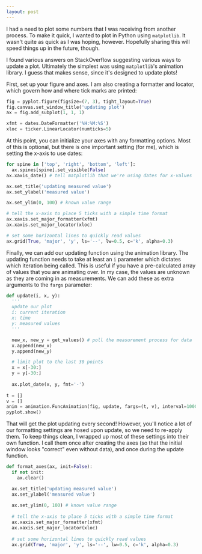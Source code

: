 ```yaml
---
layout: post
---
```


I had a need to plot some numbers that I was receiving from another process.
To make it quick, I wanted to plot in Python using `matplotlib`. It wasn't
quite as quick as I was hoping, however. Hopefully sharing this will speed
things up in the future, though.

I found various answers on StackOverflow suggesting various ways to update a
plot. Ultimately the simplest was using `matplotlib`'s animation library. I
guess that makes sense, since it's designed to update plots!

First, set up your figure and axes. I am also creating a formatter and locator,
which govern how and where tick marks are printed:

```python
fig = pyplot.figure(figsize=(7, 3), tight_layout=True)
fig.canvas.set_window_title('updating plot')
ax = fig.add_subplot(1, 1, 1)

xfmt = dates.DateFormatter('%H:%M:%S')
xloc = ticker.LinearLocator(numticks=5)
```

At this point, you can initialize your axes with any formatting options.  Most
of this is optional, but there is one important setting (for me), which is
setting the x-axis to use dates:

```python
for spine in ['top', 'right', 'bottom', 'left']:
  ax.spines[spine].set_visible(False)
ax.xaxis_date() # tell matplotlib that we're using dates for x-values

ax.set_title('updating measured value')
ax.set_ylabel('measured value')

ax.set_ylim(0, 100) # known value range

# tell the x-axis to place 5 ticks with a simple time format
ax.xaxis.set_major_formatter(xfmt)
ax.xaxis.set_major_locator(xloc)

# set some horizontal lines to quickly read values
ax.grid(True, 'major', 'y', ls='--', lw=0.5, c='k', alpha=0.3)
```

Finally, we can add our updating function using the animation library. The
updating function needs to take at least an `i` parameter which dictates which
iteration being called. This is useful if you have a pre-calculated array of
values that you are animating over. In my case, the values are unknown as they
are coming in as measurements. We can add these as extra arguments to the
`fargs` parameter:

```python
def update(i, x, y):
  '''
  update our plot
  i: current iteration
  x: time
  y: measured values
  '''

  new_x, new_y = get_values() # poll the measurement process for data
  x.append(new_x)
  y.append(new_y)

  # limit plot to the last 30 points
  x = x[-30:]
  y = y[-30:]
  
  ax.plot_date(x, y, fmt='-')
  
t = []
v = []
anim = animation.FuncAnimation(fig, update, fargs=(t, v), interval=1000)
pyplot.show()
```

That will get the plot updating every second! However, you'll notice a lot of
our formatting settings are hosed upon update, so we need to re-apply them. To
keep things clean, I wrapped up most of these settings into their own function.
I call them once after creating the axes (so that the initial window looks
"correct" even without data), and once during the update function.

```python
def format_axes(ax, init=False):
  if not init:
    ax.clear()

  ax.set_title('updating measured value')
  ax.set_ylabel('measured value')
  
  ax.set_ylim(0, 100) # known value range
  
  # tell the x-axis to place 5 ticks with a simple time format
  ax.xaxis.set_major_formatter(xfmt)
  ax.xaxis.set_major_locator(xloc)
  
  # set some horizontal lines to quickly read values
  ax.grid(True, 'major', 'y', ls='--', lw=0.5, c='k', alpha=0.3)
```
